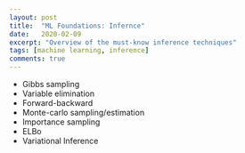 ```yaml
---
layout: post
title:  "ML Foundations: Infernce"
date:   2020-02-09
excerpt: "Overview of the must-know inference techniques"
tags: [machine learning, inference]
comments: true
---
```



* Gibbs sampling
* Variable elimination
* Forward-backward 
* Monte-carlo sampling/estimation
* Importance sampling 
* ELBo
* Variational Inference
